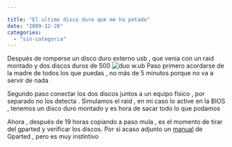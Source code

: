 ```yaml
---

title: "El ultimo disco duro que me ha petado"
date: "2009-12-26"
categories: 
  - "sin-categoria"
---
```


Después de romperse un disco duro externo usb , que venia con un raid montado y dos discos duros de 500 ![duo w.ub](images/TREKSTOR_DataStation_duo_w_ub--square240.jpg "TreksTor DataStation ") Paso primero acordarse de la madre de todos los que puedas , no más de 5 minutos porque no va a servir de nada

Segundo paso conectar los dos discos juntos a un equipo físico , por separado no los detecta . Simulamos el raid , en mi caso lo active en la BIOS , tenemos un disco duro montado y es hora de sacar todo lo que podamos

Ahora , después de 19 horas copiando a paso mula , es el momento de tirar del gparted y verificar los discos. Por si acaso adjunto un [manual](https://manual.sidux.com/es/part-gparted-es.htm) de Gparted , pero es muy instintivo
